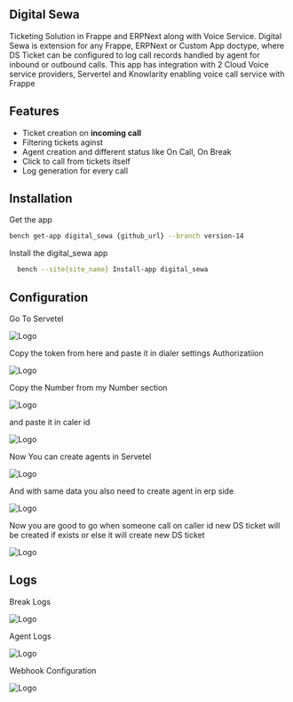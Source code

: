 
## Digital Sewa
Ticketing Solution in Frappe and ERPNext along with Voice Service.
Digital Sewa is extension for any Frappe, ERPNext or Custom App doctype, where DS Ticket can be configured to log call records handled by agent for inbound or outbound calls. This app has integration with 2 Cloud Voice service providers, Servertel and Knowlarity enabling voice call service with Frappe
## Features

- Ticket creation on **incoming call**
- Filtering tickets aginst
- Agent creation and different status like On Call, On Break
- Click to call from tickets itself
- Log generation for every call



## Installation

Get the app

```bash
bench get-app digital_sewa {github_url} --branch version-14
```

Install the digital_sewa app

```bash
  bench --site{site_name} Install-app digital_sewa
```

## Configuration




Go To Servetel


![Logo](https://digitalsewa.nestorhawk.com/files/1.png)

Copy the token from here and paste it in dialer settings Authorizatiion

![Logo](https://digitalsewa.nestorhawk.com/files/8%20(1).png)

Copy the Number from my Number section

![Logo](https://digitalsewa.nestorhawk.com/files/3.png)

and paste it in caler id

![Logo](https://digitalsewa.nestorhawk.com/files/8%20(1).png)


Now You can create agents in Servetel

![Logo](https://wiki.nestorbird.com/files/9.png)

And with same data you also need to create agent in erp side

![Logo](https://wiki.nestorbird.com/files/5.png)

Now you are good to go when someone call on caller id new DS ticket will be created if exists or else
it will create new DS ticket

![Logo](https://wiki.nestorbird.com/files/10.png)

## Logs

Break Logs

![Logo](https://wiki.nestorbird.com/files/11.png)

Agent Logs

![Logo](https://wiki.nestorbird.com/files/12.png)

Webhook Configuration

![Logo](https://wiki.nestorbird.com/files/13.png)
